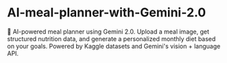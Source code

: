 # AI-meal-planner-with-Gemini-2.0
🧠 AI-powered meal planner using Gemini 2.0. Upload a meal image, get structured nutrition data, and generate a personalized monthly diet based on your goals. Powered by Kaggle datasets and Gemini's vision + language API.
